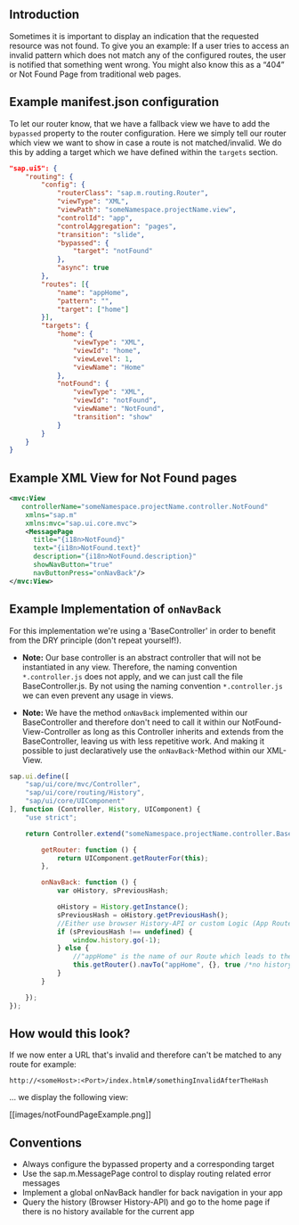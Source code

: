 ## Introduction

Sometimes it is important to display an indication that the requested resource was not found. To give you an example: If a user tries to access an invalid pattern which does not match any of the configured routes, the user is notified that something went wrong. You might also know this as a “404” or Not Found Page from traditional web pages.

## Example manifest.json configuration

To let our router know, that we have a fallback view we have to add the `bypassed` property to the router configuration. Here we simply tell our router which view we want to show in case a route is not matched/invalid. We do this by adding a target which we have defined within the `targets` section.

```json
"sap.ui5": {
    "routing": {
        "config": {
            "routerClass": "sap.m.routing.Router",
            "viewType": "XML",
            "viewPath": "someNamespace.projectName.view",
            "controlId": "app",
            "controlAggregation": "pages",
            "transition": "slide",
            "bypassed": {
				"target": "notFound"
			},
            "async": true
        },
        "routes": [{
            "name": "appHome",
            "pattern": "",
            "target": ["home"]
        }],
        "targets": {
            "home": {
                "viewType": "XML",
                "viewId": "home",
                "viewLevel": 1,
                "viewName": "Home"
            },
            "notFound": {
                "viewType": "XML",
                "viewId": "notFound",
                "viewName": "NotFound",
                "transition": "show"
            }
        }
    }
}
```

## Example XML View for Not Found pages
```XML
<mvc:View
   controllerName="someNamespace.projectName.controller.NotFound"
    xmlns="sap.m"
    xmlns:mvc="sap.ui.core.mvc">
    <MessagePage
      title="{i18n>NotFound}"
      text="{i18n>NotFound.text}"
      description="{i18n>NotFound.description}"
      showNavButton="true"
	  navButtonPress="onNavBack"/>
</mvc:View>
```

## Example Implementation of `onNavBack`

For this implementation we're using a 'BaseController' in order to benefit from the DRY principle (don't repeat yourself!). 

* __Note:__ 
    Our base controller is an abstract controller that will not be instantiated in any view. Therefore, the naming convention `*.controller.js` does not apply, and we can just call the file BaseController.js. By not using the naming convention `*.controller.js` we can even prevent any usage in views.

* __Note:__ 
    We have the method `onNavBack` implemented within our BaseController and therefore don't need to call it within our NotFound-View-Controller as long as this Controller inherits and extends from the BaseController, leaving us with less repetitive work. And making it possible to just declaratively use the `onNavBack`-Method within our XML-View. 

```javascript
sap.ui.define([
    "sap/ui/core/mvc/Controller",
    "sap/ui/core/routing/History",
    "sap/ui/core/UIComponent"
], function (Controller, History, UIComponent) {
    "use strict";

    return Controller.extend("someNamespace.projectName.controller.BaseController", {

        getRouter: function () {
            return UIComponent.getRouterFor(this);
        },

        onNavBack: function () {
            var oHistory, sPreviousHash;

            oHistory = History.getInstance();
            sPreviousHash = oHistory.getPreviousHash();
            //Either use browser History-API or custom Logic (App Routes)
            if (sPreviousHash !== undefined) {
                window.history.go(-1);
            } else {
                //"appHome" is the name of our Route which leads to the Home-View
                this.getRouter().navTo("appHome", {}, true /*no history*/);
            }
        }

    });
});
``` 

## How would this look?

If we now enter a URL that's invalid and therefore can't be matched to any route for example:
```url
http://<someHost>:<Port>/index.html#/somethingInvalidAfterTheHash
```
... we display the following view:

[[images/notFoundPageExample.png]]

## Conventions
* Always configure the bypassed property and a corresponding target
* Use the sap.m.MessagePage control to display routing related error messages
* Implement a global onNavBack handler for back navigation in your app
* Query the history (Browser History-API) and go to the home page if there is no history available for the current app